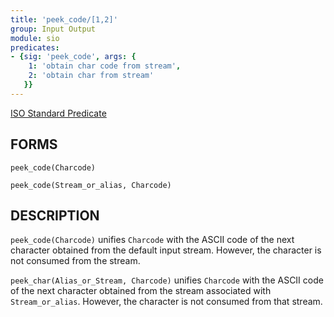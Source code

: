 ```yaml
---
title: 'peek_code/[1,2]'
group: Input Output
module: sio
predicates:
- {sig: 'peek_code', args: {
    1: 'obtain char code from stream',
    2: 'obtain char from stream'
   }}
---
```

[ISO Standard Predicate](http://www.deransart.fr/prolog/bips.html#peekcode)


## FORMS
```
peek_code(Charcode)

peek_code(Stream_or_alias, Charcode)
```
## DESCRIPTION

`peek_code(Charcode)` unifies `Charcode` with the ASCII code of the next character obtained from the default input stream. However, the character is not consumed from the stream.

`peek_char(Alias_or_Stream, Charcode)` unifies `Charcode` with the ASCII code of the next character obtained from the stream associated with `Stream_or_alias`. However, the character is not consumed from that stream.

